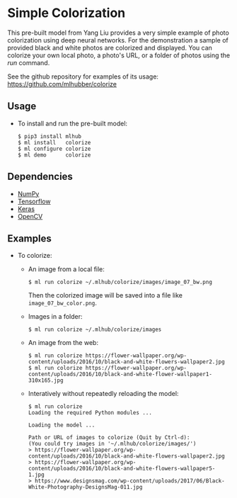 # Simple Colorization

This pre-built model from Yang Liu provides a very simple example of
photo colorization using deep neural networks. For the demonstration a
sample of provided black and white photos are colorized and
displayed. You can colorize your own local photo, a photo's URL, or a
folder of photos using the *run* command.

See the github repository for examples of its usage:
https://github.com/mlhubber/colorize

## Usage

* To install and run the pre-built model:

  ```console
  $ pip3 install mlhub
  $ ml install   colorize
  $ ml configure colorize
  $ ml demo      colorize
  ```

## Dependencies

- [NumPy](http://docs.scipy.org/doc/numpy-1.10.1/user/install.html)
- [Tensorflow](https://www.tensorflow.org/versions/r0.8/get_started/os_setup.html)
- [Keras](https://keras.io/#installation)
- [OpenCV](https://opencv-python-tutroals.readthedocs.io/en/latest/)

## Examples

* To colorize:

  - An image from a local file:

    ```console
    $ ml run colorize ~/.mlhub/colorize/images/image_07_bw.png
    ```

    Then the colorized image will be saved into a file like
    `image_07_bw_color.png`.

  - Images in a folder:

    ```console
    $ ml run colorize ~/.mlhub/colorize/images
    ```

  - An image from the web:

    ```console
    $ ml run colorize https://flower-wallpaper.org/wp-content/uploads/2016/10/black-and-white-flowers-wallpaper2.jpg
    $ ml run colorize https://flower-wallpaper.org/wp-content/uploads/2016/10/black-and-white-flower-wallpaper1-310x165.jpg
    ```

  - Interatively without repeatedly reloading the model:

    ```console
    $ ml run colorize
	Loading the required Python modules ...

    Loading the model ...

    Path or URL of images to colorize (Quit by Ctrl-d):
    (You could try images in '~/.mlhub/colorize/images/')
    > https://flower-wallpaper.org/wp-content/uploads/2016/10/black-and-white-flowers-wallpaper2.jpg
	> https://flower-wallpaper.org/wp-content/uploads/2016/10/black-and-white-flowers-wallpaper5-1.jpg
	> https://www.designsmag.com/wp-content/uploads/2017/06/Black-White-Photography-DesignsMag-011.jpg
    ```
